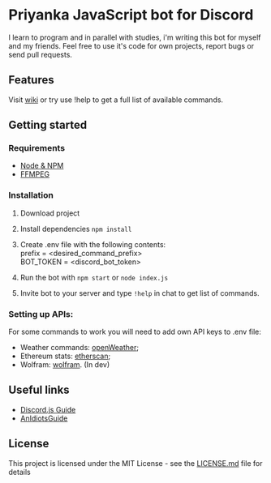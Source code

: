 # Priyanka JavaScript bot for Discord

I learn to program and in parallel with studies, i'm writing this bot for myself and my friends. Feel free to use it's code for own projects, report bugs or send pull requests.    

## Features

Visit [wiki](https://github.com/V0xt/priyanka_bot/wiki) or try use !help to get a full list of available commands.

## Getting started

### Requirements

- [Node & NPM](https://nodejs.org/en/) <br>
- [FFMPEG](https://www.ffmpeg.org/)

### Installation
1. Download project
2. Install dependencies `npm install`
3. Create .env file with the following contents: <br>
	prefix = <desired_command_prefix> <br>
	BOT_TOKEN = <discord_bot_token>

4. Run the bot with `npm start` or `node index.js`
5. Invite bot to your server and type `!help` in chat to get list of commands.
     
### Setting up APIs:
For some commands to work you will need to add own API keys to .env file:

- Weather commands: [openWeather](https://home.openweathermap.org/api_keys); <br>
- Ethereum stats: [etherscan](https://etherscan.io/myapikey); <br>
- Wolfram: [wolfram](https://products.wolframalpha.com/api/). (In dev)<br> 

## Useful links

- [Discord.js Guide](https://discordjs.guide/) <br>
- [AnIdiotsGuide](https://anidiots.guide/)

## License
This project is licensed under the MIT License - see the [LICENSE.md](LICENSE) file for details
